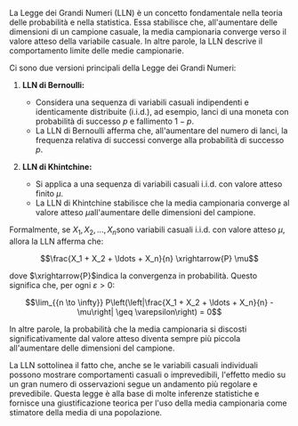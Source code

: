 La Legge dei Grandi Numeri (LLN) è un concetto fondamentale nella teoria delle probabilità e nella statistica. Essa stabilisce che, all'aumentare delle dimensioni di un campione casuale, la media campionaria converge verso il valore atteso della variabile casuale. In altre parole, la LLN descrive il comportamento limite delle medie campionarie.

Ci sono due versioni principali della Legge dei Grandi Numeri:

1. **LLN di Bernoulli:**
   - Considera una sequenza di variabili casuali indipendenti e identicamente distribuite (i.i.d.), ad esempio, lanci di una moneta con probabilità di successo  $p$ e fallimento  $1-p$.
   - La LLN di Bernoulli afferma che, all'aumentare del numero di lanci, la frequenza relativa di successi converge alla probabilità di successo  $p$.

2. **LLN di Khintchine:**
   - Si applica a una sequenza di variabili casuali i.i.d. con valore atteso finito $\mu$.
   - La LLN di Khintchine stabilisce che la media campionaria converge al valore atteso $\mu$all'aumentare delle dimensioni del campione.

Formalmente, se $X_1, X_2, \ldots, X_n$sono variabili casuali i.i.d. con valore atteso $\mu$, allora la LLN afferma che:

$$\frac{X_1 + X_2 + \ldots + X_n}{n} \xrightarrow{P} \mu$$

dove $\xrightarrow{P}$indica la convergenza in probabilità. Questo significa che, per ogni $\varepsilon > 0$:

$$\lim_{{n \to \infty}} P\left(\left|\frac{X_1 + X_2 + \ldots + X_n}{n} - \mu\right| \geq \varepsilon\right) = 0$$

In altre parole, la probabilità che la media campionaria si discosti significativamente dal valore atteso diventa sempre più piccola all'aumentare delle dimensioni del campione.

La LLN sottolinea il fatto che, anche se le variabili casuali individuali possono mostrare comportamenti casuali o imprevedibili, l'effetto medio su un gran numero di osservazioni segue un andamento più regolare e prevedibile. Questa legge è alla base di molte inferenze statistiche e fornisce una giustificazione teorica per l'uso della media campionaria come stimatore della media di una popolazione.